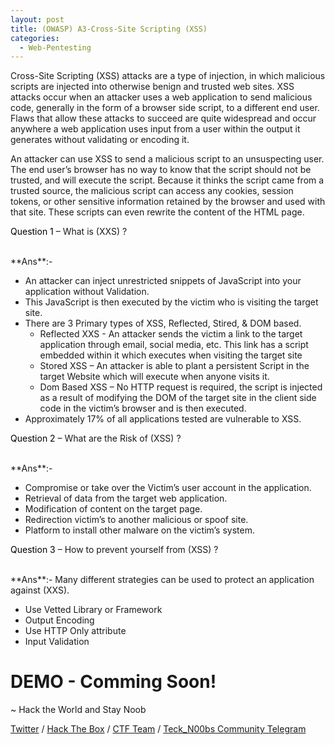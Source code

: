 ```yaml
---
layout: post
title: (OWASP) A3-Cross-Site Scripting (XSS)
categories:
  - Web-Pentesting
---
```


<p>Cross-Site Scripting (XSS) attacks are a type of injection, in which malicious scripts are injected into otherwise benign and trusted web sites. XSS attacks occur when an attacker uses a web application to send malicious code, generally in the form of a browser side script, to a different end user. Flaws that allow these attacks to succeed are quite widespread and occur anywhere a web application uses input from a user within the output it generates without validating or encoding it.</p>
<p>An attacker can use XSS to send a malicious script to an unsuspecting user. The end user’s browser has no way to know that the script should not be trusted, and will execute the script. Because it thinks the script came from a trusted source, the malicious script can access any cookies, session tokens, or other sensitive information retained by the browser and used with that site. These scripts can even rewrite the content of the HTML page.</p>

<p Class="message">
  <font color="Black">Question 1</font> – What is (XXS) ?
</p>
<br>**Ans**:- 

* An attacker can inject unrestricted snippets of JavaScript into your application without Validation.
* This JavaScript is then executed by the victim who is visiting the target site.
* There are 3 Primary types of XSS, Reflected, Stired, & DOM based.
  *	Reflected XXS - An attacker sends the victim a link to the target application through email, social media, etc. This link has a script embedded within it which executes when visiting the target site
  *	Stored XSS – An attacker is able to plant a persistent Script in the target Website which will execute when anyone visits it.
  *	Dom Based XSS – No HTTP request is required, the script is injected as a result of modifying the DOM of the target site in the client side code in the victim’s browser and is then executed.
* Approximately 17% of all applications tested are vulnerable to XSS.

<p Class="message">
  <font color="Black">Question 2</font> – What are the Risk of (XSS) ?
</p>
<br>**Ans**:- 

* Compromise or take over the Victim’s user account in the application.
* Retrieval of data from the target web application.
* Modification of content on the target page.
* Redirection victim’s to another malicious or spoof site.
* Platform to install other malware on the victim’s system.

<p Class="message">
  <font color="Black">Question 3</font> – How to prevent yourself from (XSS) ?
</p>
<br>**Ans**:- Many different strategies can be used to protect an application against (XXS).

  *	Use Vetted Library or Framework
  * Output Encoding
  * Use HTTP Only attribute
  * Input Validation

<h1 Class="message">
  DEMO - Comming Soon!
</h1>

<p class="message">
  ~ Hack the World and Stay Noob
</p>

[Twitter](https://twitter.com/Teck__K2) / [Hack The Box](https://www.hackthebox.eu/profile/966) / [CTF Team](https://ctftime.org/team/20102) /
[Teck_N00bs Community Telegram](https://t.me/Teck_N00bs)

<script src="https://www.hackthebox.eu/badge/966"> </script>

